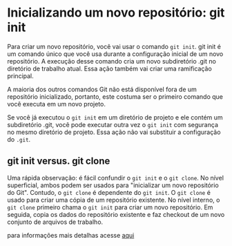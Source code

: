 # Inicializando um novo repositório: git init

Para criar um novo repositório, você vai usar o comando `git init`. git init é um comando único que você usa durante a configuração inicial de um novo repositório. A execução desse comando cria um novo subdiretório .git no diretório de trabalho atual. Essa ação também vai criar uma ramificação principal.

A maioria dos outros comandos Git não está disponível fora de um repositório inicializado, portanto, este costuma ser o primeiro comando que você executa em um novo projeto.

Se você já executou o `git init` em um diretório de projeto e ele contém um subdiretório .git, você pode executar outra vez o `git init` com segurança no mesmo diretório de projeto. Essa ação não vai substituir a configuração do `.git`.

## git init versus. git clone

Uma rápida observação: é fácil confundir o `git init` e o `git clone`. No nível superficial, ambos podem ser usados para "inicializar um novo repositório do Git". Contudo, o `git clone` é dependente do `git init`. O `git clone` é usado para criar uma cópia de um repositório existente. No nível interno, o `git clone` primeiro chama o `git init` para criar um novo repositório. Em seguida, copia os dados do repositório existente e faz checkout de um novo conjunto de arquivos de trabalho.

para informações mais detalhas acesse [aqui](https://www.atlassian.com/br/git/tutorials/setting-up-a-repository/git-init)
